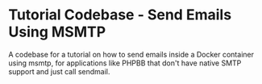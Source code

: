 Tutorial Codebase - Send Emails Using MSMTP
===========================================

A codebase for a tutorial on how to send emails inside a Docker container using msmtp, for applications like PHPBB that don't have native SMTP support and just call sendmail.
